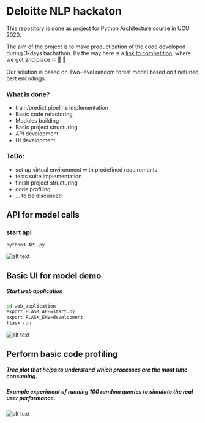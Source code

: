 # Deloitte NLP hackaton

This repository is done as project for Python Architecture course in UCU 2020. 

The aim of the project is to make productization of the code developed during 3-days hachathon.
By the way here is a [link to competition](https://www.kaggle.com/c/company-acceptance-prediction/leaderboard), where we got 2nd place :boom: :tada: :tada:


Our solution is based on Two-level random forest model based on finetuned bert encodings.

### What is done?

- train/predict pipeline implementation
- Basic code refactoring 
- Modules building
- Basic project structuring
- API development
- UI development

### ToDo:
- set up virtual environment with predefined requirements
- tests suite implementation
- finish project structuring
- code profiling
- ... to be discussed


## API for model calls
### start api
```
python3 API.py
```
![alt text](https://github.com/trokhymovych/DelloiteCompanyAcceptance/blob/master/Screenshots/API.png?raw=true)

## Basic UI for model demo
##### Start web application
```cmd
cd web_application
export FLASK_APP=start.py
export FLASK_ENV=development
flask run
```
![alt text](https://github.com/trokhymovych/DelloiteCompanyAcceptance/blob/master/Screenshots/swagger.jpeg?raw=true)

## Perform basic code profiling
##### Tree plot that helps to understand which processes are the most time consuming.
##### Example experiment of running 100 random queries to simulate the real user performance.
![alt text](https://raw.githubusercontent.com/trokhymovych/DelloiteCompanyAcceptance/master/Screenshots/output.png?raw=true)
